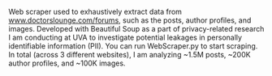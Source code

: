 Web scraper used to exhaustively extract data from www.doctorslounge.com/forums, such as the posts, author profiles, and images. Developed with Beautiful Soup as a part of privacy-related research I am conducting at UVA to investigate potential leakages in personally identifiable information (PII). You can run WebScraper.py to start scraping. In total (across 3 different websites), I am analyzing ~1.5M posts, ~200K author profiles, and ~100K images.

